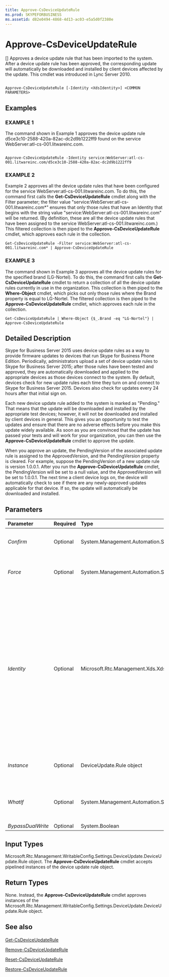 ```yaml
---
title: Approve-CsDeviceUpdateRule
ms.prod: SKYPEFORBUSINESS
ms.assetid: d82e0494-4868-4d13-ac03-e5a5d0f2380e
---
```



# Approve-CsDeviceUpdateRule
[]
Approves a device update rule that has been imported to the system. After a device update rule has been approved, the corresponding update will automatically be downloaded and installed by client devices affected by the update. This cmdlet was introduced in Lync Server 2010.
  
    
    


```

Approve-CsDeviceUpdateRule [-Identity <XdsIdentity>] <COMMON PARAMETERS>

```


## Examples


  
    
    

### EXAMPLE 1

The command shown in Example 1 approves the device update rule d5ce3c10-2588-420a-82ac-dc2d9b1222ff9 found on the service WebServer:atl-cs-001.litwareinc.com. 
  
    
    

```

Approve-CsDeviceUpdateRule -Identity service:WebServer:atl-cs-001.litwareinc.com/d5ce3c10-2588-420a-82ac-dc2d9b1222ff9
```


### EXAMPLE 2

Example 2 approves all the device update rules that have been configured for the service WebServer:atl-cs-001.litwareinc.com. To do this, the command first calls the **Get-CsDeviceUpdateRule** cmdlet along with the Filter parameter; the filter value "service:WebServer:atl-cs-001.litwareinc.com*" ensures that only those rules that have an Identity that begins with the string value "service:WebServer:atl-cs-001.litwareinc.com" will be returned. (By definition, these are all the device update rules that have been assigned to the service WebServer:atl-cs-001.litwareinc.com.) This filtered collection is then piped to the **Approve-CsDeviceUpdateRule** cmdlet, which approves each rule in the collection.
  
    
    

```
Get-CsDeviceUpdateRule -Filter service:WebServer:atl-cs-001.litwareinc.com* | Approve-CsDeviceUpdateRule
```


### EXAMPLE 3

The command shown in Example 3 approves all the device update rules for the specified brand (LG-Nortel). To do this, the command first calls the **Get-CsDeviceUpdateRule** cmdlet to return a collection of all the device update rules currently in use in the organization. This collection is then piped to the **Where-Object** cmdlet, which picks out only those rules where the Brand property is equal to LG-Nortel. The filtered collection is then piped to the **Approve-CsDeviceUpdateRule** cmdlet, which approves each rule in the collection.
  
    
    

```
Get-CsDeviceUpdateRule | Where-Object {$_.Brand -eq "LG-Nortel"} | Approve-CsDeviceUpdateRule
```


## Detailed Description

Skype for Business Server 2015 uses device update rules as a way to provide firmware updates to devices that run Skype for Business Phone Edition. Periodically, administrators upload a set of device update rules to Skype for Business Server 2015; after those rules have been tested and approved, they are automatically downloaded and applied to the appropriate devices as those devices connect to the system. By default, devices check for new update rules each time they turn on and connect to Skype for Business Server 2015. Devices also check for updates every 24 hours after that initial sign on.
  
    
    
Each new device update rule added to the system is marked as "Pending." That means that the update will be downloaded and installed by the appropriate test devices; however, it will not be downloaded and installed by client devices in general. This gives you an opportunity to test the updates and ensure that there are no adverse effects before you make this update widely available. As soon as you are convinced that the update has passed your tests and will work for your organization, you can then use the **Approve-CsDeviceUpdateRule** cmdlet to approve the update.
  
    
    
When you approve an update, the PendingVersion of the associated update rule is assigned to the ApprovedVersion, and the PendingVersion property is cleared. For example, suppose the PendingVersion of a new update rule is version 1.0.0.1. After you run the **Approve-CsDeviceUpdateRule** cmdlet, the PendingVersion will be set to a null value, and the ApprovedVersion will be set to 1.0.0.1. The next time a client device logs on, the device will automatically check to see if there are any newly-approved updates applicable for that device. If so, the update will automatically be downloaded and installed.
  
    
    

## Parameters



|**Parameter**|**Required**|**Type**|**Description**|
|:-----|:-----|:-----|:-----|
| _Confirm_ <br/> |Optional  <br/> |System.Management.Automation.SwitchParameter  <br/> |Prompts you for confirmation before executing the command.  <br/> |
| _Force_ <br/> |Optional  <br/> |System.Management.Automation.SwitchParameter  <br/> |Suppresses the display of any non-fatal error message that might occur when running the command.  <br/> |
| _Identity_ <br/> |Optional  <br/> |Microsoft.Rtc.Management.Xds.XdsIdentity  <br/> |Unique identifier for the device update rule being approved. The Identity for a device update rule consists of two parts: the service where the device update rule has been assigned (for example, service:WebServer:atl-cs-001.litwareinc.com) and a globally unique identifier (GUID). Consequently, a device update rule configured for the Redmond site will have an Identity similar to this: service:WebServer:atl-cs-001.litwareinc.com /d5ce3c10-2588-420a-82ac-dc2d9b1222ff9.  <br/> |
| _Instance_ <br/> |Optional  <br/> |DeviceUpdate.Rule object  <br/> |Allows you to pass a reference to an object to the cmdlet rather than set individual parameter values.  <br/> |
| _WhatIf_ <br/> |Optional  <br/> |System.Management.Automation.SwitchParameter  <br/> |Describes what would happen if you executed the command without actually executing the command.  <br/> |
| _BypassDualWrite_ <br/> |Optional  <br/> |System.Boolean  <br/> |PARAMVALUE: $true | $false  <br/> |
   

## Input Types

Microsoft.Rtc.Management.WritableConfig.Settings.DeviceUpdate.DeviceUpdate.Rule object. The **Approve-CsDeviceUpdateRule** cmdlet accepts pipelined instances of the device update rule object.
  
    
    

## Return Types

None. Instead, the **Approve-CsDeviceUpdateRule** cmdlet approves instances of the Microsoft.Rtc.Management.WritableConfig.Settings.DeviceUpdate.DeviceUpdate.Rule object.
  
    
    

## See also


#### 


  
    
    
 [Get-CsDeviceUpdateRule](get-csdeviceupdaterule.md)
  
    
    
 [Remove-CsDeviceUpdateRule](remove-csdeviceupdaterule.md)
  
    
    
 [Reset-CsDeviceUpdateRule](reset-csdeviceupdaterule.md)
  
    
    
 [Restore-CsDeviceUpdateRule](restore-csdeviceupdaterule.md)
